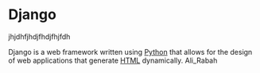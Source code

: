 # Django

jhjdhfjhdjfhdjfhjfdh









Django is a web framework written using [Python](/wiki/Python) that allows for the design of web applications that generate [HTML](/wiki/HTML) dynamically. Ali_Rabah
















